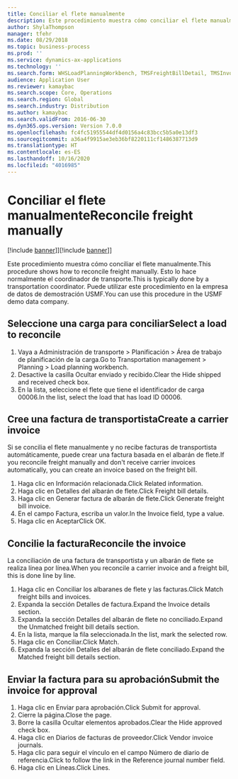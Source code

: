 ```yaml
---
title: Conciliar el flete manualmente
description: Este procedimiento muestra cómo conciliar el flete manualmente.
author: ShylaThompson
manager: tfehr
ms.date: 08/29/2018
ms.topic: business-process
ms.prod: ''
ms.service: dynamics-ax-applications
ms.technology: ''
ms.search.form: WHSLoadPlanningWorkbench, TMSFreightBillDetail, TMSInvoiceTable, TMSFreightBillInvoiceReconcile, TMSInvoiceJournal, LedgerJournalTable, LedgerJournalTransDaily, TMSFBDetailReconcile
audience: Application User
ms.reviewer: kamaybac
ms.search.scope: Core, Operations
ms.search.region: Global
ms.search.industry: Distribution
ms.author: kamaybac
ms.search.validFrom: 2016-06-30
ms.dyn365.ops.version: Version 7.0.0
ms.openlocfilehash: fc4fc51955544df4d0156a4c83bcc5b5a0e13df3
ms.sourcegitcommit: a36a4f9915ae3eb36bf8220111cf1486387713d9
ms.translationtype: HT
ms.contentlocale: es-ES
ms.lasthandoff: 10/16/2020
ms.locfileid: "4016985"
---
```

# <a name="reconcile-freight-manually"></a><span data-ttu-id="ee6ff-103">Conciliar el flete manualmente</span><span class="sxs-lookup"><span data-stu-id="ee6ff-103">Reconcile freight manually</span></span>

<span data-ttu-id="ee6ff-104">[!include [banner](../../includes/banner.md)]]</span><span class="sxs-lookup"><span data-stu-id="ee6ff-104">[!include [banner](../../includes/banner.md)]]</span></span>

<span data-ttu-id="ee6ff-105">Este procedimiento muestra cómo conciliar el flete manualmente.</span><span class="sxs-lookup"><span data-stu-id="ee6ff-105">This procedure shows how to reconcile freight manually.</span></span> <span data-ttu-id="ee6ff-106">Esto lo hace normalmente el coordinador de transporte.</span><span class="sxs-lookup"><span data-stu-id="ee6ff-106">This is typically done by a transportation coordinator.</span></span> <span data-ttu-id="ee6ff-107">Puede utilizar este procedimiento en la empresa de datos de demostración USMF.</span><span class="sxs-lookup"><span data-stu-id="ee6ff-107">You can use this procedure in the USMF demo data company.</span></span>


## <a name="select-a-load-to-reconcile"></a><span data-ttu-id="ee6ff-108">Seleccione una carga para conciliar</span><span class="sxs-lookup"><span data-stu-id="ee6ff-108">Select a load to reconcile</span></span>
1. <span data-ttu-id="ee6ff-109">Vaya a Administración de transporte > Planificación > Área de trabajo de planificación de la carga.</span><span class="sxs-lookup"><span data-stu-id="ee6ff-109">Go to Transportation management > Planning > Load planning workbench.</span></span>
2. <span data-ttu-id="ee6ff-110">Desactive la casilla Ocultar enviado y recibido.</span><span class="sxs-lookup"><span data-stu-id="ee6ff-110">Clear the Hide shipped and received check box.</span></span> 
3. <span data-ttu-id="ee6ff-111">En la lista, seleccione el flete que tiene el identificador de carga 00006.</span><span class="sxs-lookup"><span data-stu-id="ee6ff-111">In the list, select the load that has load ID 00006.</span></span>

## <a name="create-a-carrier-invoice"></a><span data-ttu-id="ee6ff-112">Cree una factura de transportista</span><span class="sxs-lookup"><span data-stu-id="ee6ff-112">Create a carrier invoice</span></span>
<span data-ttu-id="ee6ff-113">Si se concilia el flete manualmente y no recibe facturas de transportista automáticamente, puede crear una factura basada en el albarán de flete.</span><span class="sxs-lookup"><span data-stu-id="ee6ff-113">If you reconcile freight manually and don't receive carrier invoices automatically, you can create an invoice based on the freight bill.</span></span>  
1. <span data-ttu-id="ee6ff-114">Haga clic en Información relacionada.</span><span class="sxs-lookup"><span data-stu-id="ee6ff-114">Click Related information.</span></span>
2. <span data-ttu-id="ee6ff-115">Haga clic en Detalles del albarán de flete.</span><span class="sxs-lookup"><span data-stu-id="ee6ff-115">Click Freight bill details.</span></span>
3. <span data-ttu-id="ee6ff-116">Haga clic en Generar factura de albarán de flete.</span><span class="sxs-lookup"><span data-stu-id="ee6ff-116">Click Generate freight bill invoice.</span></span>
4. <span data-ttu-id="ee6ff-117">En el campo Factura, escriba un valor.</span><span class="sxs-lookup"><span data-stu-id="ee6ff-117">In the Invoice field, type a value.</span></span>
5. <span data-ttu-id="ee6ff-118">Haga clic en Aceptar</span><span class="sxs-lookup"><span data-stu-id="ee6ff-118">Click OK.</span></span>

## <a name="reconcile-the-invoice"></a><span data-ttu-id="ee6ff-119">Concilie la factura</span><span class="sxs-lookup"><span data-stu-id="ee6ff-119">Reconcile the invoice</span></span>
<span data-ttu-id="ee6ff-120">La conciliación de una factura de transportista y un albarán de flete se realiza línea por línea.</span><span class="sxs-lookup"><span data-stu-id="ee6ff-120">When you reconcile a carrier invoice and a freight bill, this is done line by line.</span></span>  
1. <span data-ttu-id="ee6ff-121">Haga clic en Conciliar los albaranes de flete y las facturas.</span><span class="sxs-lookup"><span data-stu-id="ee6ff-121">Click Match freight bills and invoices.</span></span>
2. <span data-ttu-id="ee6ff-122">Expanda la sección Detalles de factura.</span><span class="sxs-lookup"><span data-stu-id="ee6ff-122">Expand the Invoice details section.</span></span>
3. <span data-ttu-id="ee6ff-123">Expanda la sección Detalles del albarán de flete no conciliado.</span><span class="sxs-lookup"><span data-stu-id="ee6ff-123">Expand the Unmatched freight bill details section.</span></span>
4. <span data-ttu-id="ee6ff-124">En la lista, marque la fila seleccionada.</span><span class="sxs-lookup"><span data-stu-id="ee6ff-124">In the list, mark the selected row.</span></span>
5. <span data-ttu-id="ee6ff-125">Haga clic en Conciliar.</span><span class="sxs-lookup"><span data-stu-id="ee6ff-125">Click Match.</span></span>
6. <span data-ttu-id="ee6ff-126">Expanda la sección Detalles del albarán de flete conciliado.</span><span class="sxs-lookup"><span data-stu-id="ee6ff-126">Expand the Matched freight bill details section.</span></span>

## <a name="submit-the-invoice-for-approval"></a><span data-ttu-id="ee6ff-127">Enviar la factura para su aprobación</span><span class="sxs-lookup"><span data-stu-id="ee6ff-127">Submit the invoice for approval</span></span>
1. <span data-ttu-id="ee6ff-128">Haga clic en Enviar para aprobación.</span><span class="sxs-lookup"><span data-stu-id="ee6ff-128">Click Submit for approval.</span></span>
2. <span data-ttu-id="ee6ff-129">Cierre la página.</span><span class="sxs-lookup"><span data-stu-id="ee6ff-129">Close the page.</span></span>
3. <span data-ttu-id="ee6ff-130">Borre la casilla Ocultar elementos aprobados.</span><span class="sxs-lookup"><span data-stu-id="ee6ff-130">Clear the Hide approved check box.</span></span> 
4. <span data-ttu-id="ee6ff-131">Haga clic en Diarios de facturas de proveedor.</span><span class="sxs-lookup"><span data-stu-id="ee6ff-131">Click Vendor invoice journals.</span></span>
5. <span data-ttu-id="ee6ff-132">Haga clic para seguir el vínculo en el campo Número de diario de referencia.</span><span class="sxs-lookup"><span data-stu-id="ee6ff-132">Click to follow the link in the Reference journal number field.</span></span>
6. <span data-ttu-id="ee6ff-133">Haga clic en Líneas.</span><span class="sxs-lookup"><span data-stu-id="ee6ff-133">Click Lines.</span></span>

